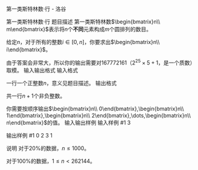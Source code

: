 



第一类斯特林数·行 - 洛谷














第一类斯特林数·行
题目描述
第一类斯特林数$\begin{bmatrix}n\\ m\end{bmatrix}$表示将$n$个**不同**元素构成$m$个圆排列的数目。

给定$n$，对于所有的整数$i\in[0,n]$，你要求出$\begin{bmatrix}n\\ i\end{bmatrix}$。

由于答案会非常大，所以你的输出需要对$167772161$（$2^{25}\times 5+1$，是一个质数）取模。
输入输出格式
输入格式

一行一个正整数$n$，意义见题目描述。
输出格式

共一行$n+1$个非负整数。

你需要按顺序输出$\begin{bmatrix}n\\ 0\end{bmatrix},\begin{bmatrix}n\\ 1\end{bmatrix},\begin{bmatrix}n\\ 2\end{bmatrix},\dots,\begin{bmatrix}n\\ n\end{bmatrix}$的值。
输入输出样例
输入样例 #1
3

输出样例 #1
0 2 3 1

说明
对于$20\%$的数据，$n\leqslant 1000$。

对于$100\%$的数据，$1\leqslant n< 262144$。






